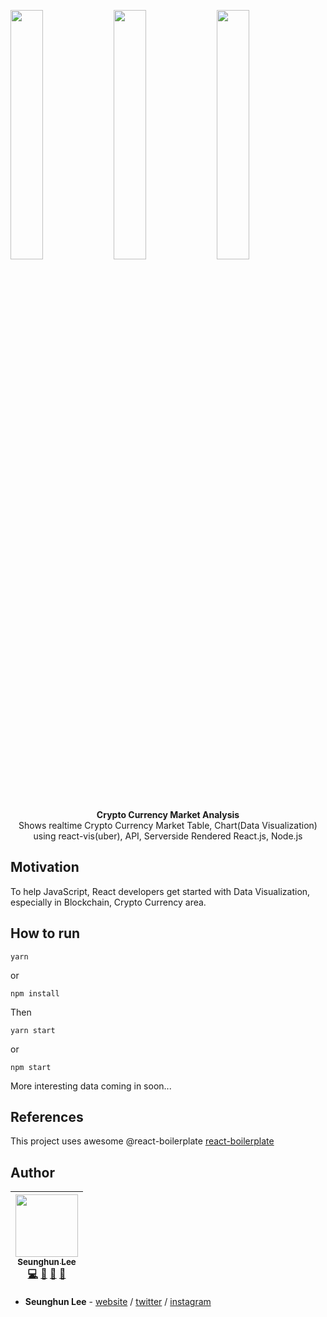 <img src="http://res.cloudinary.com/seunghunlee/image/upload/v1525196364/Screen_Shot_2018-05-01_at_7.37.03_PM_qrhk7r.png" width="32%"></img> <img src="http://res.cloudinary.com/seunghunlee/image/upload/v1525196364/Screen_Shot_2018-05-01_at_7.37.25_PM_iqewjg.png" width="32%"></img> <img src="http://res.cloudinary.com/seunghunlee/image/upload/v1525196364/Screen_Shot_2018-05-01_at_7.37.31_PM_szv9h5.png" width="32%"></img>

<br />

<div align="center"><strong>Crypto Currency Market Analysis</strong></div>
<div align="center">Shows realtime Crypto Currency Market Table, Chart(Data Visualization) using react-vis(uber), API, Serverside Rendered React.js, Node.js
</div>

## Motivation
To help JavaScript, React developers get started with Data Visualization, especially in Blockchain, Crypto Currency area.

## How to run
```
yarn
```
or
```
npm install
```
Then
```
yarn start
```
or
```
npm start
```
More interesting data coming in soon...

## References
This project uses awesome @react-boilerplate  [react-boilerplate](https://github.com/react-boilerplate/react-boilerplate)

## Author
<!-- ALL-CONTRIBUTORS-LIST:START - Do not remove or modify this section -->
| [<img src="https://avatars1.githubusercontent.com/u/7311039?s=400&u=f9ea536356e677a07dfc605f01a389559e3b9215&v=4" width="100px;"/><br /><sub>Seunghun Lee</sub>](http://leeart.co)<br />[💻](https://github.com/seunghunsh/React.ai/commits?author=seunghunsh "Code") [📖](https://github.com/seunghunsh/React.ai/commits?author=seunghunsh "Documentation") [👀](#review-seunghunsh "Reviewed Pull Requests") [📢](#talk-seunghunsh "Talks")
| :---: |
<!-- ALL-CONTRIBUTORS-LIST:END -->

* **Seunghun Lee** - [website](http://leeart.co) / [twitter](https://twitter.com/lifeartlee) / [instagram](https://www.instagram.com/seunghun.sunmoon.lee/)

